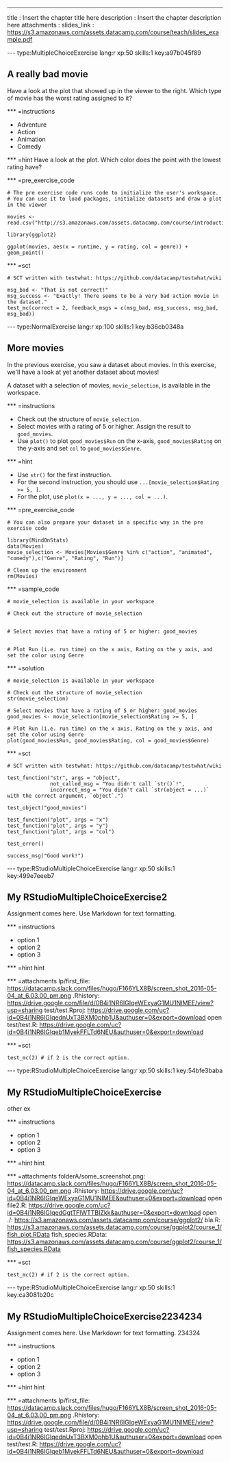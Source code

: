 ---
title       : Insert the chapter title here
description : Insert the chapter description here
attachments :
  slides_link : https://s3.amazonaws.com/assets.datacamp.com/course/teach/slides_example.pdf

--- type:MultipleChoiceExercise lang:r xp:50 skills:1 key:a97b045f89
## A really bad movie

Have a look at the plot that showed up in the viewer to the right. Which type of movie has the worst rating assigned to it?

*** =instructions
- Adventure
- Action
- Animation
- Comedy

*** =hint
Have a look at the plot. Which color does the point with the lowest rating have?

*** =pre_exercise_code
```{r}
# The pre exercise code runs code to initialize the user's workspace.
# You can use it to load packages, initialize datasets and draw a plot in the viewer

movies <- read.csv("http://s3.amazonaws.com/assets.datacamp.com/course/introduction_to_r/movies.csv")

library(ggplot2)

ggplot(movies, aes(x = runtime, y = rating, col = genre)) + geom_point()
```

*** =sct
```{r}
# SCT written with testwhat: https://github.com/datacamp/testwhat/wiki

msg_bad <- "That is not correct!"
msg_success <- "Exactly! There seems to be a very bad action movie in the dataset."
test_mc(correct = 2, feedback_msgs = c(msg_bad, msg_success, msg_bad, msg_bad))
```

--- type:NormalExercise lang:r xp:100 skills:1 key:b36cb0348a
## More movies

In the previous exercise, you saw a dataset about movies. In this exercise, we'll have a look at yet another dataset about movies!

A dataset with a selection of movies, `movie_selection`, is available in the workspace.

*** =instructions
- Check out the structure of `movie_selection`.
- Select movies with a rating of 5 or higher. Assign the result to `good_movies`.
- Use `plot()` to  plot `good_movies$Run` on the x-axis, `good_movies$Rating` on the y-axis and set `col` to `good_movies$Genre`.

*** =hint
- Use `str()` for the first instruction.
- For the second instruction, you should use `...[movie_selection$Rating >= 5, ]`.
- For the plot, use `plot(x = ..., y = ..., col = ...)`.

*** =pre_exercise_code
```{r}
# You can also prepare your dataset in a specific way in the pre exercise code

library(MindOnStats)
data(Movies)
movie_selection <- Movies[Movies$Genre %in% c("action", "animated", "comedy"),c("Genre", "Rating", "Run")]

# Clean up the environment
rm(Movies)
```

*** =sample_code
```{r}
# movie_selection is available in your workspace

# Check out the structure of movie_selection


# Select movies that have a rating of 5 or higher: good_movies


# Plot Run (i.e. run time) on the x axis, Rating on the y axis, and set the color using Genre

```

*** =solution
```{r}
# movie_selection is available in your workspace

# Check out the structure of movie_selection
str(movie_selection)

# Select movies that have a rating of 5 or higher: good_movies
good_movies <- movie_selection[movie_selection$Rating >= 5, ]

# Plot Run (i.e. run time) on the x axis, Rating on the y axis, and set the color using Genre
plot(good_movies$Run, good_movies$Rating, col = good_movies$Genre)
```

*** =sct
```{r}
# SCT written with testwhat: https://github.com/datacamp/testwhat/wiki

test_function("str", args = "object",
              not_called_msg = "You didn't call `str()`!",
              incorrect_msg = "You didn't call `str(object = ...)` with the correct argument, `object`.")

test_object("good_movies")

test_function("plot", args = "x")
test_function("plot", args = "y")
test_function("plot", args = "col")

test_error()

success_msg("Good work!")
```

--- type:RStudioMultipleChoiceExercise lang:r xp:50 skills:1 key:499e7eeeb7
## My RStudioMultipleChoiceExercise2

Assignment comes here. Use Markdown for text formatting.

*** =instructions
- option 1
- option 2
- option 3

*** =hint
hint

*** =attachments
lp/first_file: https://datacamp.slack.com/files/hugo/F166YLX8B/screen_shot_2016-05-04_at_6.03.00_pm.png
.Rhistory: https://drive.google.com/file/d/0B4i1NR6IGIqeWExyaG1MU1NIMEE/view?usp=sharing
test/test.Rproj: https://drive.google.com/uc?id=0B4i1NR6IGIqednUxT3BXM0phb1U&authuser=0&export=download open
test/test.R: https://drive.google.com/uc?id=0B4i1NR6IGIqeb1MyekFFLTd6NEU&authuser=0&export=download

*** =sct
```{r}
test_mc(2) # if 2 is the correct option.
```

--- type:RStudioMultipleChoiceExercise lang:r xp:50 skills:1 key:54bfe3baba
## My RStudioMultipleChoiceExercise

other ex

*** =instructions
- option 1
- option 2
- option 3

*** =hint
hint

*** =attachments
folderA/some_screenshot.png: https://datacamp.slack.com/files/hugo/F166YLX8B/screen_shot_2016-05-04_at_6.03.00_pm.png
.Rhistory: https://drive.google.com/uc?id=0B4i1NR6IGIqeWExyaG1MU1NIMEE&authuser=0&export=download open
file2.R: https://drive.google.com/uc?id=0B4i1NR6IGIqedGgtTFlWTTBIZkk&authuser=0&export=download open
./: https://s3.amazonaws.com/assets.datacamp.com/course/ggplot2/
bla.R: https://s3.amazonaws.com/assets.datacamp.com/course/ggplot2/course_1/fish_plot.RData
fish_species.RData: https://s3.amazonaws.com/assets.datacamp.com/course/ggplot2/course_1/fish_species.RData


*** =sct
```{r}
test_mc(2) # if 2 is the correct option.
```

--- type:RStudioMultipleChoiceExercise lang:r xp:50 skills:1 key:ca3081b20c
## My RStudioMultipleChoiceExercise2234234

Assignment comes here. Use Markdown for text formatting. 234324

*** =instructions
- option 1
- option 2
- option 3

*** =hint
hint

*** =attachments
lp/first_file: https://datacamp.slack.com/files/hugo/F166YLX8B/screen_shot_2016-05-04_at_6.03.00_pm.png
.Rhistory: https://drive.google.com/file/d/0B4i1NR6IGIqeWExyaG1MU1NIMEE/view?usp=sharing
test/test.Rproj: https://drive.google.com/uc?id=0B4i1NR6IGIqednUxT3BXM0phb1U&authuser=0&export=download open
test/test.R: https://drive.google.com/uc?id=0B4i1NR6IGIqeb1MyekFFLTd6NEU&authuser=0&export=download
